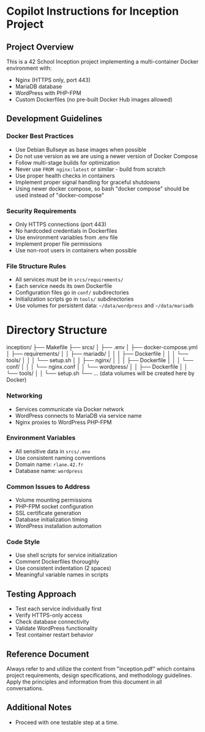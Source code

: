 # Copilot Instructions for Inception Project

## Project Overview
This is a 42 School Inception project implementing a multi-container Docker environment with:
- Nginx (HTTPS only, port 443)
- MariaDB database
- WordPress with PHP-FPM
- Custom Dockerfiles (no pre-built Docker Hub images allowed)

## Development Guidelines

### Docker Best Practices
- Use Debian Bullseye as base images when possible
- Do not use version as we are using a newer version of Docker Compose
- Follow multi-stage builds for optimization
- Never use `FROM nginx:latest` or similar - build from scratch
- Use proper health checks in containers
- Implement proper signal handling for graceful shutdowns
- Using newer docker compose, so bash "docker compose" should be used instead of "docker-compose"

### Security Requirements
- Only HTTPS connections (port 443)
- No hardcoded credentials in Dockerfiles
- Use environment variables from .env file
- Implement proper file permissions
- Use non-root users in containers when possible

### File Structure Rules
- All services must be in `srcs/requirements/`
- Each service needs its own Dockerfile
- Configuration files go in `conf/` subdirectories
- Initialization scripts go in `tools/` subdirectories
- Use volumes for persistent data: `~/data/wordpress` and `~/data/mariadb`

# Directory Structure
inception/
├── Makefile
├── srcs/
│   ├── .env
│   ├── docker-compose.yml
│   ├── requirements/
│   │   ├── mariadb/
│   │   │   ├── Dockerfile
│   │   │   └── tools/
│   │   │       └── setup.sh
│   │   ├── nginx/
│   │   │   ├── Dockerfile
│   │   │   └── conf/
│   │   │       └── nginx.conf
│   │   └── wordpress/
│   │       ├── Dockerfile
│   │       └── tools/
│   │           └── setup.sh
└── ... (data volumes will be created here by Docker)

### Networking
- Services communicate via Docker network
- WordPress connects to MariaDB via service name
- Nginx proxies to WordPress PHP-FPM

### Environment Variables
- All sensitive data in `srcs/.env`
- Use consistent naming conventions
- Domain name: `rlane.42.fr`
- Database name: `wordpress`

### Common Issues to Address
- Volume mounting permissions
- PHP-FPM socket configuration
- SSL certificate generation
- Database initialization timing
- WordPress installation automation

### Code Style
- Use shell scripts for service initialization
- Comment Dockerfiles thoroughly
- Use consistent indentation (2 spaces)
- Meaningful variable names in scripts

## Testing Approach
- Test each service individually first
- Verify HTTPS-only access
- Check database connectivity
- Validate WordPress functionality
- Test container restart behavior

## Reference Document
Always refer to and utilize the content from "inception.pdf" which contains project requirements, design specifications, and methodology guidelines. Apply the principles and information from this document in all conversations.

## Additional Notes
- Proceed with one testable step at a time.